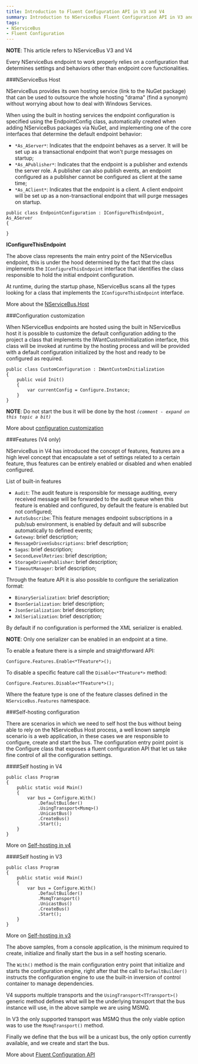 ```yaml
---
title: Introduction to Fluent Configuration API in V3 and V4
summary: Introduction to NServiceBus Fluent Configuration API in V3 and V4
tags:
- NServiceBus
- Fluent Configuration
---
```


**NOTE**: This article refers to NServiceBus V3 and V4

Every NServiceBus endpoint to work properly relies on a configuration that determines settings and behaviors other than endpoint core functionalities.

###NServiceBus Host

NServiceBus provides its own hosting service (link to the NuGet package) that can be used to outsource the whole hosting "drama" (find a synonym) without worrying about how to deal with Windows Services.

When using the built in hosting services the endpoint configuration is specified using the EndpointConfig class, automatically created when adding NServiceBus packages via NuGet, and implementing one of the core interfaces that determine the default endpoint behavior:

* `*As_AServer*`: Indicates that the endpoint behaves as a server. It will be set up as a transactional endpoint that won't purge messages on startup;
* `*As_APublisher*`: Indicates that the endpoint is a publisher and extends the server role. A publisher can also publish events, an endpoint configured as a publisher cannot be configured as client at the same time;
* `*As_AClient*`: Indicates that the endpoint is a client.  A client endpoint will be set up as a non-transactional endpoint that will purge messages on startup.

```
public class EndpointConfiguration : IConfigureThisEndpoint, As_AServer
{
	}
```

**IConfigureThisEndpoint**

The above class represents the main entry point of the NServiceBus endpoint, this is under the hood determined by the fact that the class implements the `IConfigureThisEndpoint` interface that identifies the class responsible to hold the initial endpoint configuration.

At runtime, during the startup phase, NServiceBus scans all the types looking for a class that implements the `IConfigureThisEndpoint` interface.

More about the [NServiceBus.Host](the-nservicebus-host)

###Configuration customization

When NServiceBus endpoints are hosted using the built in NServiceBus host it is possible to customize the default configuration adding to the project a class that implements the IWantCustomInitialization interface, this class will be invoked at runtime by the hosting process and will be provided with a default configuration initialized by the host and ready to be configured as required.

```
public class CustomConfiguration : IWantCustomInitialization
{
	public void Init()	{
		var currentConfig = Configure.Instance;
	}}
```

**NOTE**: Do not start the bus it will be done by the host *`(comment - expand on this topic a bit)`*

More about [configuration customization](customizing-nservicebus-configuration)

###Features (V4 only)

NServiceBus in V4 has introduced the concept of features, features are a high level concept that encapsulate a set of settings related to a certain feature, thus features can be entirely enabled or disabled and when enabled configured.

List of built-in features

* `Audit`: The audit feature is responsible for message auditing, every received message will be forwarded to the audit queue when this feature is enabled and configured, by default the feature is enabled but not configured;
* `AutoSubscribe`: This feature menages endpoint subscriptions in a pub/sub environment, is enabled by default and will subscribe automatically to defined events;
* `Gateway`: brief description;
* `MessageDrivenSubscriptions`: brief description;
* `Sagas`: brief description;
* `SecondLevelRetries`: brief description;
* `StorageDrivenPublisher`: brief description;
* `TimeoutManager`: brief description;

Through the feature API it is also possible to configure the serialization format:

* `BinarySerialization`: brief description;
* `BsonSerialization`: brief description;
* `JsonSerialization`: brief description;
* `XmlSerialization`: brief description;

By default if no configuration is performed the XML serializer is enabled.

**NOTE**: Only one serializer can be enabled in an endpoint at a time.

To enable a feature there is a simple and straightforward API:

    Configure.Features.Enable<*TFeature*>();

To disable a specific feature call the `Disable<*TFeature*>` method:

    Configure.Features.Disable<*TFeature*>();

Where the feature type is one of the feature classes defined in the `NServiceBus.Features` namespace.

###Self-hosting configuration

There are scenarios in which we need to self host the bus without being able to rely on the NServiceBus Host process, a well known sample scenario is a web application, in these cases we are responsible to configure, create and start the bus.
The configuration entry point point is the Configure class that exposes a fluent configuration API that let us take fine control of all the configuration settings.

####Self hosting in V4

```
public class Program
{
    public static void Main()    {
        var bus = Configure.With()
	        .DefaultBuilder()
	        .UsingTransport<Msmq>()
	        .UnicastBus()
	        .CreateBus()
	        .Start();
	}}
```

More on [Self-hosting in v4](hosting-nservicebus-in-your-own-process-v4.x)

####Self hosting in V3

```
public class Program
{
    public static void Main()    {
        var bus = Configure.With()
	        .DefaultBuilder()
	        .MsmqTransport()
	        .UnicastBus()
	        .CreateBus()
	        .Start();
	}}
```

More on [Self-hosting in v3](hosting-nservicebus-in-your-own-process)

The above samples, from a console application, is the minimum required to create, initialize and finally start the bus in a self hosting scenario.

The `With()` method is the main configuration entry point that initialize and starts the configuration engine, right after that the call to `DefaultBuilder()` instructs the configuration engine to use the built-in inversion of control container to manage dependencies.

V4 supports multiple transports and the `UsingTransport<TTransport>()` generic method defines what will be the underlying transport that the bus instance will use, in the above sample we are using MSMQ.

In V3 the only supported transport was MSMQ thus the only viable option was to use the `MsmqTransport()` method.

Finally we define that the bus will be a unicast bus, the only option currently available, and we create and start the bus.

More about [Fluent Configuration API](fluent-config-api-v3-v4)